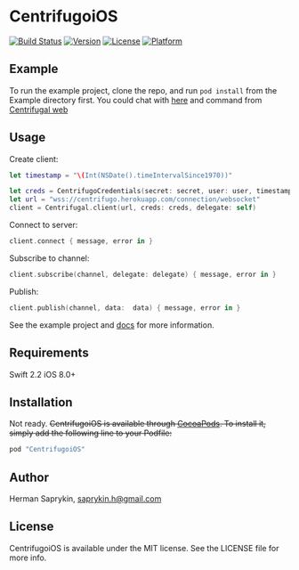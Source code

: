 # CentrifugoiOS

[![Build Status](https://travis-ci.org/mogol/centrifugo-ios.svg?branch=develop)](https://travis-ci.org/mogol/centrifugo-ios)
[![Version](https://img.shields.io/cocoapods/v/CentrifugoiOS.svg?style=flat)](http://cocoapods.org/pods/CentrifugoiOS)
[![License](https://img.shields.io/cocoapods/l/CentrifugoiOS.svg?style=flat)](http://cocoapods.org/pods/CentrifugoiOS)
[![Platform](https://img.shields.io/cocoapods/p/CentrifugoiOS.svg?style=flat)](http://cocoapods.org/pods/CentrifugoiOS)

## Example

To run the example project, clone the repo, and run `pod install` from the Example directory first. You could chat with [here](http://jsfiddle.net/FZambia/yG7Uw/) and command from [Centrifugal web](https://centrifugo.herokuapp.com/)

## Usage

Create client: 

```swift
let timestamp = "\(Int(NSDate().timeIntervalSince1970))"

let creds = CentrifugoCredentials(secret: secret, user: user, timestamp: timestamp)
let url = "wss://centrifugo.herokuapp.com/connection/websocket"
client = Centrifugal.client(url, creds: creds, delegate: self)
```
Connect to server:
```swift
client.connect { message, error in }
```
Subscribe to channel:
```swift
client.subscribe(channel, delegate: delegate) { message, error in }
```
Publish: 
```swift
client.publish(channel, data:  data) { message, error in }
```

See the example project and [docs](https://fzambia.gitbooks.io/centrifugal/content/server/client_protocol.html) for more information.

## Requirements

Swift 2.2
iOS 8.0+

## Installation

Not ready.
~~CentrifugoiOS is available through [CocoaPods](http://cocoapods.org). To install
it, simply add the following line to your Podfile:~~

```ruby
pod "CentrifugoiOS"
```

## Author

Herman Saprykin, saprykin.h@gmail.com

## License

CentrifugoiOS is available under the MIT license. See the LICENSE file for more info.
